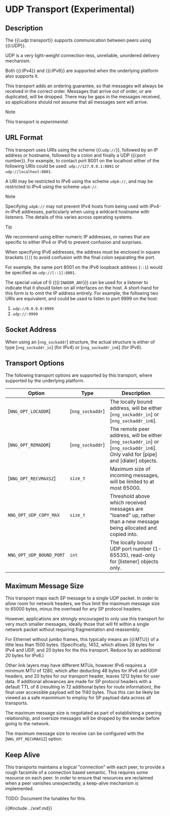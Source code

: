 # UDP Transport (Experimental)

## Description

The {{i:*udp* transport}} supports communication between peers using {{i:UDP}}.

UDP is a very light-weight connection-less, unreliable, unordered delivery mechanism.

Both {{i:IPv4}} and {{i:IPv6}} are supported when the underlying platform also supports it.

This transport adds an ordering guarantee, so that messages will always be received in
the correct order. Messages that arrive out of order, or are duplicated, will be
dropped. There may be gaps in the messages received, so applications should not assume
that all messages sent will arrive.

> [!NOTE]
> This transport is _experimental_.

## URL Format

This transport uses URIs using the scheme {{i:`udp://`}}, followed by
an IP address or hostname, followed by a colon and finally a
UDP {{i:port number}}.
For example, to contact port 8001 on the localhost either of the following URIs
could be used: `udp://127.0.0.1:8001` or `udp://localhost:8001`.

A URI may be restricted to IPv6 using the scheme `udp6://`, and may
be restricted to IPv4 using the scheme `udp4://`.

> [!NOTE]
> Specifying `udp6://` may not prevent IPv4 hosts from being used with
> IPv4-in-IPv6 addresses, particularly when using a wildcard hostname with
> listeners.
> The details of this varies across operating systems.

> [!TIP]
> We recommend using either numeric IP addresses, or names that are
> specific to either IPv4 or IPv6 to prevent confusion and surprises.

When specifying IPv6 addresses, the address must be enclosed in
square brackets (`[]`) to avoid confusion with the final colon
separating the port.

For example, the same port 8001 on the IPv6 loopback address (`::1`) would
be specified as `udp://[::1]:8001`.

The special value of 0 ({{i:`INADDR_ANY`}})
can be used for a listener to indicate that it should listen on all
interfaces on the host.
A short-hand for this form is to omit the IP address entirely.
For example, the following two URIs are equivalent,
and could be used to listen to port 9999 on the host:

1. `udp://0.0.0.0:9999`
2. `udp://:9999`

## Socket Address

When using an [`nng_sockaddr`] structure,
the actual structure is either of type
[`nng_sockaddr_in`] (for IPv4) or
[`nng_sockaddr_in6`] (for IPv6).

## Transport Options

The following transport options are supported by this transport,
where supported by the underlying platform.

| Option                                                        | Type             | Description                                                                                                                      |
| ------------------------------------------------------------- | ---------------- | -------------------------------------------------------------------------------------------------------------------------------- |
| [`NNG_OPT_LOCADDR`]                                           | [`nng_sockaddr`] | The locally bound address, will be either [`nng_sockaddr_in`] or [`nng_sockaddr_in6`].                                           |
| [`NNG_OPT_REMADDR`]                                           | [`nng_sockaddr`] | The remote peer address, will be either [`nng_sockaddr_in`] or [`nng_sockaddr_in6`]. Only valid for [pipe] and [dialer] objects. |
| [`NNG_OPT_RECVMAXSZ`]                                         | `size_t`         | Maximum size of incoming messages, will be limited to at most 65000.                                                             |
| `NNG_OPT_UDP_COPY_MAX`<a name="NNG_OPT_UDP_COPY_MAX"></a>     | `size_t`         | Threshold above which received messages are "loaned" up, rather than a new message being allocated and copied into.              |
| `NNG_OPT_UDP_BOUND_PORT`<a name="NNG_OPT_UDP_BOUND_PORT"></a> | `int`            | The locally bound UDP port number (1-65535), read-only for [listener] objects only.                                              |

## Maximum Message Size

This transport maps each SP message to a single UDP packet.
In order to allow room for network headers, we thus limit the maximum
message size to 65000 bytes, minus the overhead for any SP protocol headers.

However, applications are _strongly_ encouraged to only use this transport for
very much smaller messages, ideally those that will fit within a single network
packet without requiring fragmentation and reassembly.

For Ethernet without jumbo frames, this typically means an {{i:MTU}} of a little
less than 1500 bytes. (Specifically, 1452, which allows 28 bytes for IPv4 and UDP,
and 20 bytes for the this transport. Reduce by an additional 20 bytes for IPv6.)

Other link layers may have different MTUs, however IPv6 requires a minimum MTU of 1280,
which after deducting 48 bytes for IPv6 and UDP headers, and 20 bytes for our transport
header, leaves 1212 bytes for user data. If additional allowances are made for SP protocol
headers with a default TTL of 8 (resulting in 72 additional bytes for route information),
the final user accessible payload will be 1140 bytes. Thus this can be likely be viewed
as a safe maxmimum to employ for SP payload data across all transports.

The maximum message size is negotiated as part of establishing a peering relationship,
and oversize messages will be dropped by the sender before going to the network.

The maximum message size to receive can be configured with the [`NNG_OPT_RECVMAXSZ`] option.

## Keep Alive

This transports maintains a logical "connection" with each peer, to provide a rough
facsimile of a connection based semantic. This requires some resource on each peer.
In order to ensure that resources are reclaimed when a peer vanishes unexpectedly, a
keep-alive mechanism is implemented.

TODO: Document the tunables for this.

{{#include ../xref.md}}
